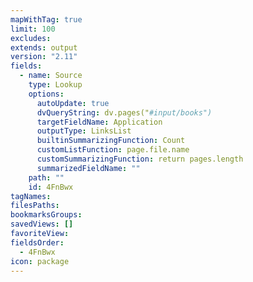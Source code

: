 ```yaml
---
mapWithTag: true
limit: 100
excludes: 
extends: output
version: "2.11"
fields:
  - name: Source
    type: Lookup
    options:
      autoUpdate: true
      dvQueryString: dv.pages("#input/books")
      targetFieldName: Application
      outputType: LinksList
      builtinSummarizingFunction: Count
      customListFunction: page.file.name
      customSummarizingFunction: return pages.length
      summarizedFieldName: ""
    path: ""
    id: 4FnBwx
tagNames: 
filesPaths: 
bookmarksGroups: 
savedViews: []
favoriteView: 
fieldsOrder:
  - 4FnBwx
icon: package
---
```

